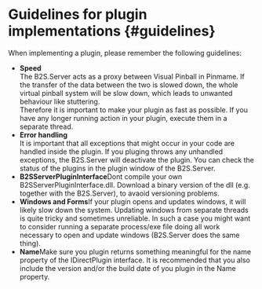 ﻿Guidelines for plugin implementations {#guidelines}
===================================================

When implementing a plugin, please remember the following guidelines:

- <b>Speed</b><br/>The B2S.Server acts as a proxy between Visual Pinball in Pinmame. If the transfer of the data between the two is slowed down, the whole virtual pinball system will be slow down, which leads to unwanted behaviour like stuttering.<br/>Therefore it is important to make your plugin as fast as possible. If you have any longer running action in your plugin, execute them in a separate thread. 
- <b>Error handling</b><br/>It is important that all exceptions that might occur in your code are handled inside the plugin. If you pluging throws any unhandled exceptions, the B2S.Server will deactivate the plugin. You can check the status of the plugins in the plugin window of the B2S.Server.
- <b>B2SServerPluginInterface</b>Dont compile your own B2SServerPluginInterface.dll. Download a binary version of the dll (e.g. together with the B2S.Server), to avaoid versioning problems.
- <b>Windows and Forms</b>If your plugin opens and updates windows, it will likely slow down the system. Updating windows from separate threads is quite tricky and sometimes unreliable. In such a case you might want to consider running a separate process/exe file doing all work necessary to open and update windows (B2S.Server does the same thing).
- <b>Name</b>Make sure you plugin returns something meaningful for the name property of the IDirectPlugin interface. It is recommended that you also include the version and/or the build date of you plugin in the Name property.
